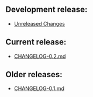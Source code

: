 ## Development release:
  * [Unreleased Changes][0]

## Current release:
  * [CHANGELOG-0.2.md][2]

## Older releases:
  * [CHANGELOG-0.1.md][1]

[2]: https://github.com/heptio/developer-dash/blob/master/changelogs/CHANGELOG-0.2.md
[1]: https://github.com/heptio/developer-dash/blob/master/changelogs/CHANGELOG-0.1.md
[0]: https://github.com/heptio/developer-dash/blob/master/changelogs/unreleased
